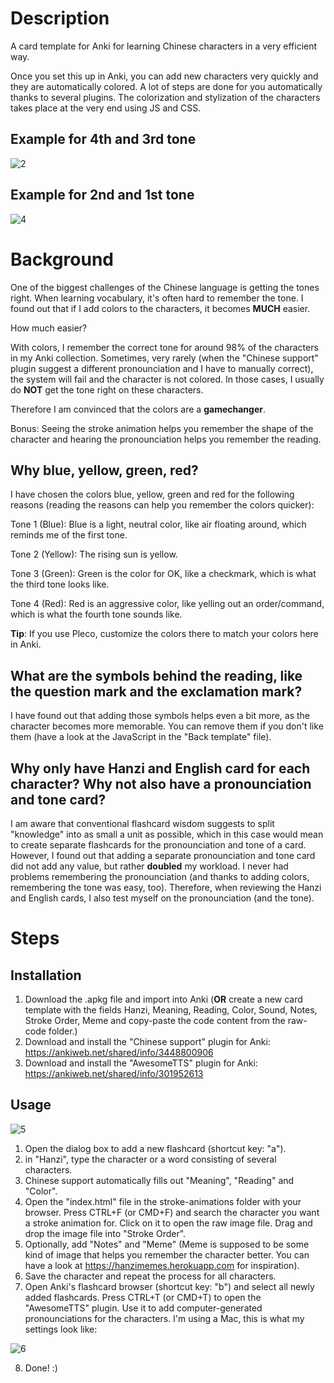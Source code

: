 # Description

A card template for Anki for learning Chinese characters in a very efficient way.

Once you set this up in Anki, you can add new characters very quickly and they are automatically colored. A lot of steps are done for you automatically thanks to several plugins. The colorization and stylization of the characters takes place at the very end using JS and CSS.

## Example for 4th and 3rd tone

![2](2.png?raw=true "2")

## Example for 2nd and 1st tone

![4](4.png?raw=true "4")

# Background

One of the biggest challenges of the Chinese language is getting the tones right. When learning vocabulary, it's often hard to remember the tone. I found out that if I add colors to the characters, it becomes **MUCH** easier.

How much easier?

With colors, I remember the correct tone for around 98% of the characters in my Anki collection. Sometimes, very rarely (when the "Chinese support" plugin suggest a different pronounciation and I have to manually correct), the system will fail and the character is not colored. In those cases, I usually do **NOT** get the tone right on these characters.

Therefore I am convinced that the colors are a **gamechanger**.

Bonus: Seeing the stroke animation helps you remember the shape of the character and hearing the pronounciation helps you remember the reading.

## Why blue, yellow, green, red?

I have chosen the colors blue, yellow, green and red for the following reasons (reading the reasons can help you remember the colors quicker):

Tone 1 (Blue): Blue is a light, neutral color, like air floating around, which reminds me of the first tone.

Tone 2 (Yellow): The rising sun is yellow.

Tone 3 (Green): Green is the color for OK, like a checkmark, which is what the third tone looks like.

Tone 4 (Red): Red is an aggressive color, like yelling out an order/command, which is what the fourth tone sounds like.

**Tip**: If you use Pleco, customize the colors there to match your colors here in Anki.

## What are the symbols behind the reading, like the question mark and the exclamation mark?

I have found out that adding those symbols helps even a bit more, as the character becomes more memorable. You can remove them if you don't like them (have a look at the JavaScript in the "Back template" file).

## Why only have Hanzi and English card for each character? Why not also have a pronounciation and tone card?

I am aware that conventional flashcard wisdom suggests to split "knowledge" into as small a unit as possible, which in this case would mean to create separate flashcards for the pronounciation and tone of a card. However, I found out that adding a separate pronounciation and tone card did not add any value, but rather **doubled** my workload. I never had problems remembering the pronounciation (and thanks to adding colors, remembering the tone was easy, too). Therefore, when reviewing the Hanzi and English cards, I also test myself on the pronounciation (and the tone).

# Steps

## Installation

1. Download the .apkg file and import into Anki (**OR** create a new card template with the fields Hanzi, Meaning, Reading, Color, Sound, Notes, Stroke Order, Meme and copy-paste the code content from the raw-code folder.)
2. Download and install the "Chinese support" plugin for Anki: https://ankiweb.net/shared/info/3448800906
3. Download and install the "AwesomeTTS" plugin for Anki: https://ankiweb.net/shared/info/301952613

## Usage

![5](5.png?raw=true "5")

1. Open the dialog box to add a new flashcard (shortcut key: "a").
2. in "Hanzi", type the character or a word consisting of several characters.
3. Chinese support automatically fills out "Meaning", "Reading" and "Color".
4. Open the "index.html" file in the stroke-animations folder with your browser. Press CTRL+F (or CMD+F) and search the character you want a stroke animation for. Click on it to open the raw image file. Drag and drop the image file into "Stroke Order".
5. Optionally, add "Notes" and "Meme" (Meme is supposed to be some kind of image that helps you remember the character better. You can have a look at https://hanzimemes.herokuapp.com for inspiration).
6. Save the character and repeat the process for all characters.
7. Open Anki's flashcard browser (shortcut key: "b") and select all newly added flashcards. Press CTRL+T (or CMD+T) to open the "AwesomeTTS" plugin. Use it to add computer-generated pronounciations for the characters. I'm using a Mac, this is what my settings look like:

![6](6.png?raw=true "6")

8. Done! :)
